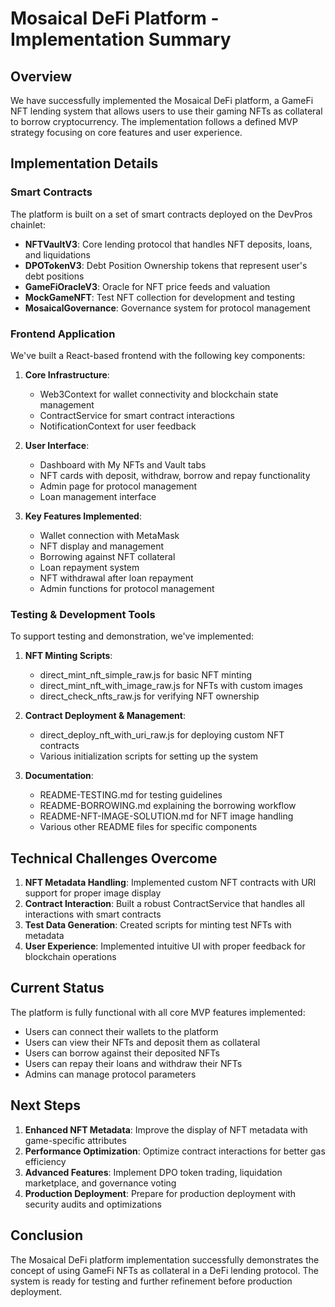 # Mosaical DeFi Platform - Implementation Summary

## Overview

We have successfully implemented the Mosaical DeFi platform, a GameFi NFT lending system that allows users to use their gaming NFTs as collateral to borrow cryptocurrency. The implementation follows a defined MVP strategy focusing on core features and user experience.

## Implementation Details

### Smart Contracts

The platform is built on a set of smart contracts deployed on the DevPros chainlet:

- **NFTVaultV3**: Core lending protocol that handles NFT deposits, loans, and liquidations
- **DPOTokenV3**: Debt Position Ownership tokens that represent user's debt positions
- **GameFiOracleV3**: Oracle for NFT price feeds and valuation
- **MockGameNFT**: Test NFT collection for development and testing
- **MosaicalGovernance**: Governance system for protocol management

### Frontend Application

We've built a React-based frontend with the following key components:

1. **Core Infrastructure**:
   - Web3Context for wallet connectivity and blockchain state management
   - ContractService for smart contract interactions
   - NotificationContext for user feedback

2. **User Interface**:
   - Dashboard with My NFTs and Vault tabs
   - NFT cards with deposit, withdraw, borrow and repay functionality
   - Admin page for protocol management
   - Loan management interface

3. **Key Features Implemented**:
   - Wallet connection with MetaMask
   - NFT display and management
   - Borrowing against NFT collateral
   - Loan repayment system
   - NFT withdrawal after loan repayment
   - Admin functions for protocol management

### Testing & Development Tools

To support testing and demonstration, we've implemented:

1. **NFT Minting Scripts**:
   - direct_mint_nft_simple_raw.js for basic NFT minting
   - direct_mint_nft_with_image_raw.js for NFTs with custom images
   - direct_check_nfts_raw.js for verifying NFT ownership

2. **Contract Deployment & Management**:
   - direct_deploy_nft_with_uri_raw.js for deploying custom NFT contracts
   - Various initialization scripts for setting up the system

3. **Documentation**:
   - README-TESTING.md for testing guidelines
   - README-BORROWING.md explaining the borrowing workflow
   - README-NFT-IMAGE-SOLUTION.md for NFT image handling
   - Various other README files for specific components

## Technical Challenges Overcome

1. **NFT Metadata Handling**: Implemented custom NFT contracts with URI support for proper image display
2. **Contract Interaction**: Built a robust ContractService that handles all interactions with smart contracts
3. **Test Data Generation**: Created scripts for minting test NFTs with metadata
4. **User Experience**: Implemented intuitive UI with proper feedback for blockchain operations

## Current Status

The platform is fully functional with all core MVP features implemented:

- Users can connect their wallets to the platform
- Users can view their NFTs and deposit them as collateral
- Users can borrow against their deposited NFTs
- Users can repay their loans and withdraw their NFTs
- Admins can manage protocol parameters

## Next Steps

1. **Enhanced NFT Metadata**: Improve the display of NFT metadata with game-specific attributes
2. **Performance Optimization**: Optimize contract interactions for better gas efficiency
3. **Advanced Features**: Implement DPO token trading, liquidation marketplace, and governance voting
4. **Production Deployment**: Prepare for production deployment with security audits and optimizations

## Conclusion

The Mosaical DeFi platform implementation successfully demonstrates the concept of using GameFi NFTs as collateral in a DeFi lending protocol. The system is ready for testing and further refinement before production deployment. 